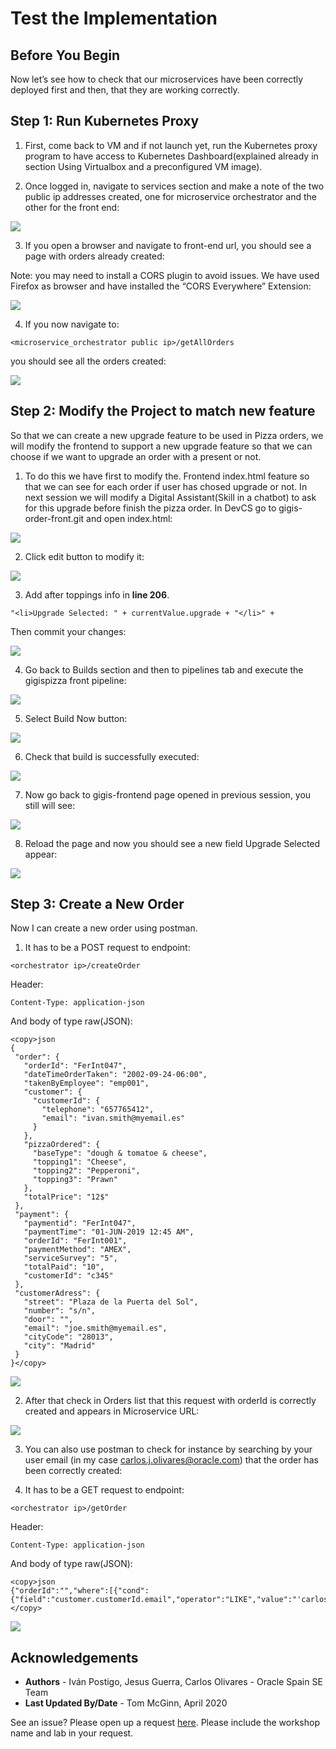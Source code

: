 # Test the Implementation

## Before You Begin
Now let’s see how to check that our microservices have been correctly deployed first and then, that they are working correctly.

## **Step 1**: Run Kubernetes Proxy
1. First, come back to VM and if not launch yet, run the Kubernetes proxy program to have access to Kubernetes Dashboard(explained already in section Using Virtualbox and a preconfigured VM image).

2. Once logged in, navigate to services section and make a note of the two public ip addresses created, one for microservice orchestrator and the other for the front end:

  ![](./images/image160.png " ")

3. If you open a browser and navigate to front-end url, you should see a page with orders already created:

  Note: you may need to install a CORS plugin to avoid issues. We have used Firefox as browser and have installed the “CORS Everywhere” Extension:

  ![](./images/image161.png " ")

4. If you now navigate to:
  ```
  <microservice_orchestrator public ip>/getAllOrders
  ```

  you should see all the orders created:

  ![](./images/image162.png " ")

## **Step 2**: Modify the Project to match new feature

So that we can create a new upgrade feature to be used in Pizza orders, we will modify the frontend to support a new upgrade feature so that we can choose if we want to upgrade an order with a present or not.

1. To do this we have first to modify the. Frontend index.html feature so that we can see for each order if user has chosed upgrade or not. In next session we will modify a Digital Assistant(Skill in a chatbot) to ask for this upgrade before finish the pizza order. In DevCS go to gigis-order-front.git and open index.html:

  ![](./images/image163.png " ")

2. Click edit button to modify it:

  ![](./images/image164.png " ")

3. Add after toppings info in **line 206**.
  ```
  "<li>Upgrade Selected: " + currentValue.upgrade + "</li>" +
  ```

  Then commit your changes:

  ![](./images/image165.png " ")

4. Go back to Builds section and then to pipelines tab and execute the gigispizza front pipeline:

  ![](./images/image166.png " ")

5. Select Build Now button:

  ![](./images/image167.png " ")

6. Check that build is successfully executed:

  ![](./images/image168.png " ")

7. Now go back to gigis-frontend page opened in previous session, you still will see:

  ![](./images/image161.png " ")

8. Reload the page and now you should see a new field Upgrade Selected appear:

  ![](./images/image169.png " ")

## **Step 3**: Create a New Order
Now I can create a new order using postman.

1. It has to be a POST request to endpoint:

  ```
  <orchestrator ip>/createOrder
  ```

  Header:
  ```
  Content-Type: application-json
  ```

  And body of type raw(JSON):
  ```
  <copy>json
  {
   "order": {
     "orderId": "FerInt047",
     "dateTimeOrderTaken": "2002-09-24-06:00",
     "takenByEmployee": "emp001",
     "customer": {
       "customerId": {
         "telephone": "657765412",
         "email": "ivan.smith@myemail.es"
       }
     },
     "pizzaOrdered": {
       "baseType": "dough & tomatoe & cheese",
       "topping1": "Cheese",
       "topping2": "Pepperoni",
       "topping3": "Prawn"
     },
     "totalPrice": "12$"
   },
   "payment": {
     "paymentid": "FerInt047",
     "paymentTime": "01-JUN-2019 12:45 AM",
     "orderId": "FerInt001",
     "paymentMethod": "AMEX",
     "serviceSurvey": "5",
     "totalPaid": "10",
     "customerId": "c345"
   },
   "customerAdress": {
     "street": "Plaza de la Puerta del Sol",
     "number": "s/n",
     "door": "",
     "email": "joe.smith@myemail.es",
     "cityCode": "28013",
     "city": "Madrid"
   }
  }</copy>
  ```
  ![](./images/image170.png " ")

2. After that check in Orders list that this request with orderId is correctly created and appears in Microservice URL:

  ![](./images/image171.png " ")

3. You can also use postman to check for instance by searching by your user email (in my case [<span class="underline">carlos.j.olivares@oracle.com</span>](mailto:carlos.j.olivares@oracle.com)) that the order has been correctly created:

4. It has to be a GET request to endpoint:
  ```
  <orchestrator ip>/getOrder
  ```

  Header:
  ```
  Content-Type: application-json
  ```

  And body of type raw(JSON):

  ```
  <copy>json
  {"orderId":"","where":[{"cond":{"field":"customer.customerId.email","operator":"LIKE","value":"'carlos.j.olivares@oracle.com'"},"relation":""}]}</copy>
  ```

  ![](./images/image172.png " ")


## Acknowledgements
* **Authors** -  Iván Postigo, Jesus Guerra, Carlos Olivares - Oracle Spain SE Team
* **Last Updated By/Date** - Tom McGinn, April 2020

See an issue?  Please open up a request [here](https://github.com/oracle/learning-library/issues). Please include the workshop name and lab in your request.
